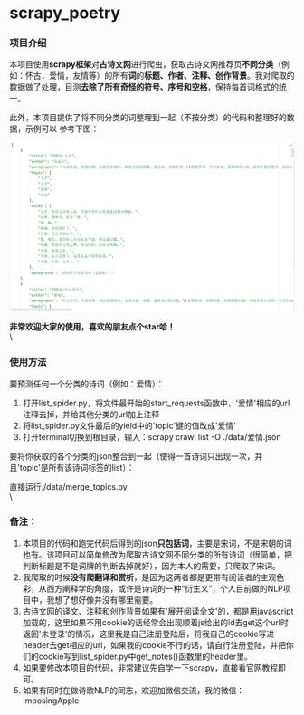 # scrapy_poetry
### 项目介绍

本项目使用**scrapy框架**对**古诗文网**进行爬虫，获取古诗文网推荐页**不同分类**（例如：怀古，爱情，友情等）的所有**词**的**标题、作者、注释、创作背景**。我对爬取的数据做了处理，目测**去除了所有奇怪的符号、序号和空格**，保持每首词格式的统一。

此外，本项目提供了将不同分类的词整理到一起（不按分类）的代码和整理好的数据，示例可以 参考下图：

![示例](https://github.com/Imposingapple/scrapy_poetry/blob/main/img/example.png)

**非常欢迎大家的使用，喜欢的朋友点个star哈！**
\
\


### 使用方法

要预测任何一个分类的诗词（例如：爱情）：

1. 打开list_spider.py，将文件最开始的start_requests函数中，'爱情'相应的url注释去掉，并给其他分类的url加上注释
2. 将list_spider.py文件最后的yield中的'topic'键的值改成'爱情'
3. 打开terminal切换到根目录，输入：scrapy crawl list -O ./data/爱情.json



要将你获取的各个分类的json整合到一起（使得一首诗词只出现一次，并且'topic'是所有该诗词标签的list）：

直接运行./data/merge_topics.py
\
\


### 备注：

1. 本项目的代码和跑完代码后得到的json**只包括词**，主要是宋词，不是宋朝的词也有。该项目可以简单修改为爬取古诗文网不同分类的所有诗词（很简单，把判断标题是不是词牌的判断去掉就好），因为本人的需要，只爬取了宋词。
2. 我爬取的时候**没有爬翻译和赏析**，是因为这两者都是更带有阅读者的主观色彩，从西方阐释学的角度，或许是诗词的一种“衍生义”，个人目前做的NLP项目中，我想了想好像并没有哪里需要。
3. 古诗文网的译文、注释和创作背景如果有'展开阅读全文'的，都是用javascript加载的，这里如果不用cookie的话经常会出现顺着js给出的id去get这个url时返回'未登录'的情况，这里我是自己注册登陆后，将我自己的cookie写进header去get相应的url，如果我的cookie不行的话，请自行注册登陆，并把你们的cookie写到list_spider.py中get_notes()函数里的header里。
4. 如果要修改本项目的代码，非常建议先自学一下scrapy，直接看官网教程即可。
5. 如果有同时在做诗歌NLP的同志，欢迎加微信交流，我的微信：ImposingApple



